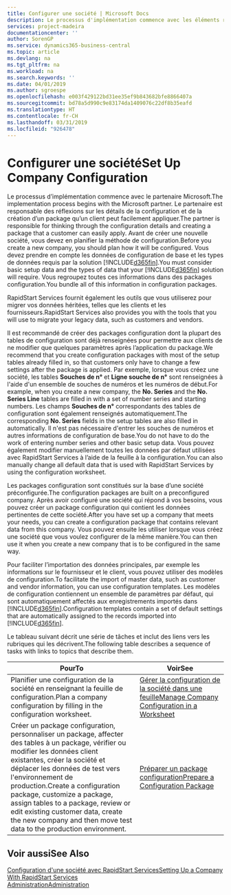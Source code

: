 ```yaml
---
title: Configurer une société | Microsoft Docs
description: Le processus d'implémentation commence avec les éléments requis par la solution Business Central. Vous regroupez toutes ces informations dans des packages configuration.
services: project-madeira
documentationcenter: ''
author: SorenGP
ms.service: dynamics365-business-central
ms.topic: article
ms.devlang: na
ms.tgt_pltfrm: na
ms.workload: na
ms.search.keywords: ''
ms.date: 04/01/2019
ms.author: sgroespe
ms.openlocfilehash: e003f429122bd31ee35ef9b843682bfe8866407a
ms.sourcegitcommit: bd78a5d990c9e83174da1409076c22df8b35eafd
ms.translationtype: HT
ms.contentlocale: fr-CH
ms.lasthandoff: 03/31/2019
ms.locfileid: "926478"
---
```

# <a name="set-up-company-configuration"></a><span data-ttu-id="f42e1-104">Configurer une société</span><span class="sxs-lookup"><span data-stu-id="f42e1-104">Set Up Company Configuration</span></span>
<span data-ttu-id="f42e1-105">Le processus d’implémentation commence avec le partenaire Microsoft.</span><span class="sxs-lookup"><span data-stu-id="f42e1-105">The implementation process begins with the Microsoft partner.</span></span> <span data-ttu-id="f42e1-106">Le partenaire est responsable des réflexions sur les détails de la configuration et de la création d’un package qu’un client peut facilement appliquer.</span><span class="sxs-lookup"><span data-stu-id="f42e1-106">The partner is responsible for thinking through the configuration details and creating a package that a customer can easily apply.</span></span> <span data-ttu-id="f42e1-107">Avant de créer une nouvelle société, vous devez en planifier la méthode de configuration.</span><span class="sxs-lookup"><span data-stu-id="f42e1-107">Before you create a new company, you should plan how it will be configured.</span></span> <span data-ttu-id="f42e1-108">Vous devez prendre en compte les données de configuration de base et les types de données requis par la solution [!INCLUDE[d365fin](includes/d365fin_md.md)].</span><span class="sxs-lookup"><span data-stu-id="f42e1-108">You must consider basic setup data and the types of data that your [!INCLUDE[d365fin](includes/d365fin_md.md)] solution will require.</span></span> <span data-ttu-id="f42e1-109">Vous regroupez toutes ces informations dans des packages configuration.</span><span class="sxs-lookup"><span data-stu-id="f42e1-109">You bundle all of this information in configuration packages.</span></span>

<span data-ttu-id="f42e1-110">RapidStart Services fournit également les outils que vous utiliserez pour migrer vos données héritées, telles que les clients et les fournisseurs.</span><span class="sxs-lookup"><span data-stu-id="f42e1-110">RapidStart Services also provides you with the tools that you will use to migrate your legacy data, such as customers and vendors.</span></span>  

<span data-ttu-id="f42e1-111">Il est recommandé de créer des packages configuration dont la plupart des tables de configuration sont déjà renseignées pour permettre aux clients de ne modifier que quelques paramètres après l’application du package.</span><span class="sxs-lookup"><span data-stu-id="f42e1-111">We recommend that you create configuration packages with most of the setup tables already filled in, so that customers only have to change a few settings after the package is applied.</span></span> <span data-ttu-id="f42e1-112">Par exemple, lorsque vous créez une société, les tables **Souches de n°** et **Ligne souche de n°** sont renseignées à l'aide d'un ensemble de souches de numéros et les numéros de début.</span><span class="sxs-lookup"><span data-stu-id="f42e1-112">For example, when you create a new company, the **No. Series** and the **No. Series Line** tables are filled in with a set of number series and starting numbers.</span></span> <span data-ttu-id="f42e1-113">Les champs **Souches de n°** correspondants des tables de configuration sont également renseignés automatiquement.</span><span class="sxs-lookup"><span data-stu-id="f42e1-113">The corresponding **No. Series** fields in the setup tables are also filled in automatically.</span></span> <span data-ttu-id="f42e1-114">Il n'est pas nécessaire d'entrer les souches de numéros et autres informations de configuration de base.</span><span class="sxs-lookup"><span data-stu-id="f42e1-114">You do not have to do the work of entering number series and other basic setup data.</span></span> <span data-ttu-id="f42e1-115">Vous pouvez également modifier manuellement toutes les données par défaut utilisées avec RapidStart Services à l’aide de la feuille à la configuration.</span><span class="sxs-lookup"><span data-stu-id="f42e1-115">You can also manually change all default data that is used with RapidStart Services by using the configuration worksheet.</span></span>  

<span data-ttu-id="f42e1-116">Les packages configuration sont constitués sur la base d’une société préconfigurée.</span><span class="sxs-lookup"><span data-stu-id="f42e1-116">The configuration packages are built on a preconfigured company.</span></span> <span data-ttu-id="f42e1-117">Après avoir configuré une société qui répond à vos besoins, vous pouvez créer un package configuration qui contient les données pertinentes de cette société.</span><span class="sxs-lookup"><span data-stu-id="f42e1-117">After you have set up a company that meets your needs, you can create a configuration package that contains relevant data from this company.</span></span> <span data-ttu-id="f42e1-118">Vous pouvez ensuite les utiliser lorsque vous créez une société que vous voulez configurer de la même manière.</span><span class="sxs-lookup"><span data-stu-id="f42e1-118">You can then use it when you create a new company that is to be configured in the same way.</span></span>  

<span data-ttu-id="f42e1-119">Pour faciliter l’importation des données principales, par exemple les informations sur le fournisseur et le client, vous pouvez utiliser des modèles de configuration.</span><span class="sxs-lookup"><span data-stu-id="f42e1-119">To facilitate the import of master data, such as customer and vendor information, you can use configuration templates.</span></span> <span data-ttu-id="f42e1-120">Les modèles de configuration contiennent un ensemble de paramètres par défaut, qui sont automatiquement affectés aux enregistrements importés dans [!INCLUDE[d365fin](includes/d365fin_md.md)].</span><span class="sxs-lookup"><span data-stu-id="f42e1-120">Configuration templates contain a set of default settings that are automatically assigned to the records imported into [!INCLUDE[d365fin](includes/d365fin_md.md)].</span></span>

<span data-ttu-id="f42e1-121">Le tableau suivant décrit une série de tâches et inclut des liens vers les rubriques qui les décrivent.</span><span class="sxs-lookup"><span data-stu-id="f42e1-121">The following table describes a sequence of tasks with links to topics that describe them.</span></span>

|<span data-ttu-id="f42e1-122">**Pour**</span><span class="sxs-lookup"><span data-stu-id="f42e1-122">**To**</span></span>|<span data-ttu-id="f42e1-123">**Voir**</span><span class="sxs-lookup"><span data-stu-id="f42e1-123">**See**</span></span>|  
|------------|-------------|  
|<span data-ttu-id="f42e1-124">Planifier une configuration de la société en renseignant la feuille de configuration.</span><span class="sxs-lookup"><span data-stu-id="f42e1-124">Plan a company configuration by filling in the configuration worksheet.</span></span>|[<span data-ttu-id="f42e1-125">Gérer la configuration de la société dans une feuille</span><span class="sxs-lookup"><span data-stu-id="f42e1-125">Manage Company Configuration in a Worksheet</span></span>](admin-how-to-manage-company-configuration-in-a-worksheet.md)|  
|<span data-ttu-id="f42e1-126">Créer un package configuration, personnaliser un package, affecter des tables à un package, vérifier ou modifier les données client existantes, créer la société et déplacer les données de test vers l'environnement de production.</span><span class="sxs-lookup"><span data-stu-id="f42e1-126">Create a configuration package, customize a package, assign tables to a package, review or edit existing customer data, create the new company and then move test data to the production environment.</span></span>|[<span data-ttu-id="f42e1-127">Préparer un package configuration</span><span class="sxs-lookup"><span data-stu-id="f42e1-127">Prepare a Configuration Package</span></span>](admin-how-to-prepare-a-configuration-package.md)| 

## <a name="see-also"></a><span data-ttu-id="f42e1-128">Voir aussi</span><span class="sxs-lookup"><span data-stu-id="f42e1-128">See Also</span></span>  
[<span data-ttu-id="f42e1-129">Configuration d'une société avec RapidStart Services</span><span class="sxs-lookup"><span data-stu-id="f42e1-129">Setting Up a Company With RapidStart Services</span></span>](admin-set-up-a-company-with-rapidstart.md)  
[<span data-ttu-id="f42e1-130">Administration</span><span class="sxs-lookup"><span data-stu-id="f42e1-130">Administration</span></span>](admin-setup-and-administration.md)

